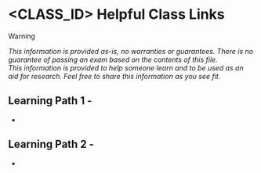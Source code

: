 # <CLASS_ID> Helpful Class Links

>[!WARNING]
_This information is provided as-is, no warranties or guarantees.  There is no guarantee of passing an exam
based on the contents of this file.  
This information is provided to help someone learn and to be used as an aid for research.
Feel free to share this information as you see fit._

## Learning Path 1 - <MODULE TITLE>
- 
  
## Learning Path 2 - <MODULE TITLE>
- 
